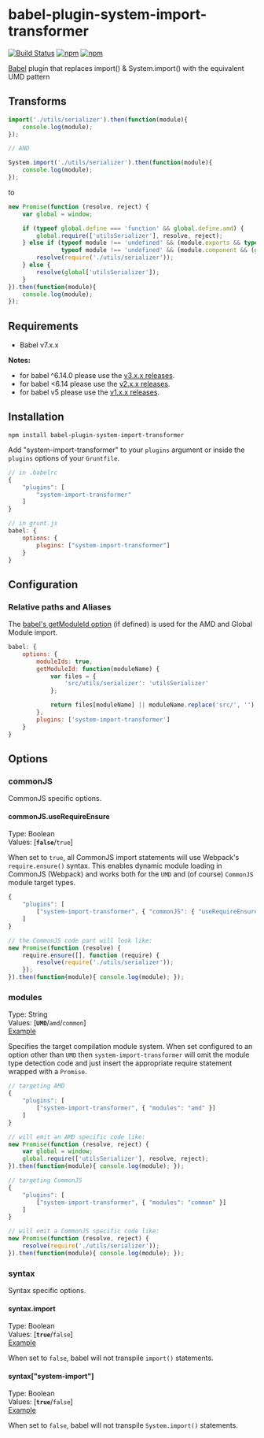 # babel-plugin-system-import-transformer
[![Build Status](https://travis-ci.org/thgreasi/babel-plugin-system-import-transformer.svg?branch=master)](https://travis-ci.org/thgreasi/babel-plugin-system-import-transformer)
[![npm](https://img.shields.io/npm/v/babel-plugin-system-import-transformer.svg)](https://www.npmjs.com/package/babel-plugin-system-import-transformer)
[![npm](https://img.shields.io/npm/dm/babel-plugin-system-import-transformer.svg)](https://www.npmjs.com/package/babel-plugin-system-import-transformer)

[Babel](https://babeljs.io/) plugin that replaces import() & System.import() with the equivalent UMD pattern

## Transforms

```js
import('./utils/serializer').then(function(module){
    console.log(module);
});

// AND

System.import('./utils/serializer').then(function(module){
    console.log(module);
});
```
to
```js
new Promise(function (resolve, reject) {
    var global = window;

    if (typeof global.define === 'function' && global.define.amd) {
        global.require(['utilsSerializer'], resolve, reject);
    } else if (typeof module !== 'undefined' && (module.exports && typeof require !== 'undefined') ||
               typeof module !== 'undefined' && (module.component && (global.require && global.require.loader === 'component'))) {
        resolve(require('./utils/serializer'));
    } else {
        resolve(global['utilsSerializer']);
    }
}).then(function(module){
    console.log(module);
});
```

## Requirements

- Babel v7.x.x

**Notes:**
- for babel ^6.14.0 please use the [v3.x.x releases](https://github.com/thgreasi/babel-plugin-system-import-transformer/tree/v3.x.x-stable).
- for babel <6.14 please use the [v2.x.x releases](https://github.com/thgreasi/babel-plugin-system-import-transformer/tree/v2.x.x-stable).
- for babel v5 please use the [v1.x.x releases](https://github.com/thgreasi/babel-plugin-system-import-transformer/tree/v1.x.x-stable).

## Installation

`npm install babel-plugin-system-import-transformer`

Add "system-import-transformer" to your `plugins` argument or inside the `plugins` options of your `Gruntfile`.

```js
// in .babelrc
{
    "plugins": [
        "system-import-transformer"
    ]
}

// in grunt.js
babel: {
    options: {
        plugins: ["system-import-transformer"]
    }
}
```

## Configuration

### Relative paths and Aliases

The [babel's getModuleId option](http://babeljs.io/docs/usage/options/#formatting-options) (if defined) is used for the AMD and Global Module import.

```js
babel: {
    options: {
        moduleIds: true,
        getModuleId: function(moduleName) {
            var files = {
                'src/utils/serializer': 'utilsSerializer'
            };

            return files[moduleName] || moduleName.replace('src/', '');
        },
        plugins: ['system-import-transformer']
    }
}
```

## Options

### commonJS

CommonJS specific options.

#### commonJS.useRequireEnsure
Type: Boolean  
Values: [**`false`**/`true`]  

When set to `true`, all CommonJS import statements will use Webpack's `require.ensure()` syntax. This enables dynamic module loading in CommonJS (Webpack) and works both for the `UMD` and (of course) `CommonJS` module target types.

```js
{
    "plugins": [
        ["system-import-transformer", { "commonJS": { "useRequireEnsure": true } }]
    ]
}

// the CommonJS code part will look like:
new Promise(function (resolve) {
    require.ensure([], function (require) {
        resolve(require('./utils/serializer'));
    });
}).then(function(module){ console.log(module); });
```

### modules
Type: String  
Values: [**`UMD`**/`amd`/`common`]  
[Example](test/fixtures/common/.babelrc_extra)

Specifies the target compilation module system. When set configured to an option other than `UMD` then `system-import-transformer` will omit the module type detection code and just insert the appropriate require statement wrapped with a `Promise`.

```js
// targeting AMD
{
    "plugins": [
        ["system-import-transformer", { "modules": "amd" }]
    ]
}

// will emit an AMD specific code like:
new Promise(function (resolve, reject) {
    var global = window;
    global.require(['utilsSerializer'], resolve, reject);
}).then(function(module){ console.log(module); });
```

```js
// targeting CommonJS
{
    "plugins": [
        ["system-import-transformer", { "modules": "common" }]
    ]
}

// will emit a CommonJS specific code like:
new Promise(function (resolve, reject) {
    resolve(require('./utils/serializer'));
}).then(function(module){ console.log(module); });
```

### syntax

Syntax specific options.

#### syntax.import
Type: Boolean  
Values: [**`true`**/`false`]  
[Example](test/fixtures/umd-no-import/.babelrc_extra)

When set to `false`, babel will not transpile `import()` statements.

#### syntax["system-import"]
Type: Boolean  
Values: [**`true`**/`false`]  
[Example](test/fixtures/umd-no-system-import/.babelrc_extra)

When set to `false`, babel will not transpile `System.import()` statements.
